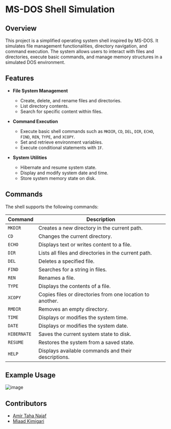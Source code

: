# MS-DOS Shell Simulation

## Overview
This project is a simplified operating system shell inspired by MS-DOS. It simulates file management functionalities, directory navigation, and command execution. The system allows users to interact with files and directories, execute basic commands, and manage memory structures in a simulated DOS environment.

## Features
- **File System Management**
  - Create, delete, and rename files and directories.
  - List directory contents.
  - Search for specific content within files.
  
- **Command Execution**
  - Execute basic shell commands such as `MKDIR`, `CD`, `DEL`, `DIR`, `ECHO`, `FIND`, `REN`, `TYPE`, and `XCOPY`.
  - Set and retrieve environment variables.
  - Execute conditional statements with `IF`.
  
- **System Utilities**
  - Hibernate and resume system state.
  - Display and modify system date and time.
  - Store system memory state on disk.

## Commands
The shell supports the following commands:

| Command  | Description |
|----------|-------------|
| `MKDIR`  | Creates a new directory in the current path. |
| `CD`     | Changes the current directory. |
| `ECHO`   | Displays text or writes content to a file. |
| `DIR`    | Lists all files and directories in the current path. |
| `DEL`    | Deletes a specified file. |
| `FIND`   | Searches for a string in files. |
| `REN`    | Renames a file. |
| `TYPE`   | Displays the contents of a file. |
| `XCOPY`  | Copies files or directories from one location to another. |
| `RMDIR`  | Removes an empty directory. |
| `TIME`   | Displays or modifies the system time. |
| `DATE`   | Displays or modifies the system date. |
| `HIBERNATE` | Saves the current system state to disk. |
| `RESUME` | Restores the system from a saved state. |
| `HELP`   | Displays available commands and their descriptions. |


## Example Usage
![image](https://github.com/user-attachments/assets/3d6eb3c4-edad-4f84-a7ca-d1ce35bb3bf2)


## Contributors
- [Amir Taha Najaf](https://github.com/taha-najaf)
- [Miaad Kimigari](https://github.com/Miaad2004)


